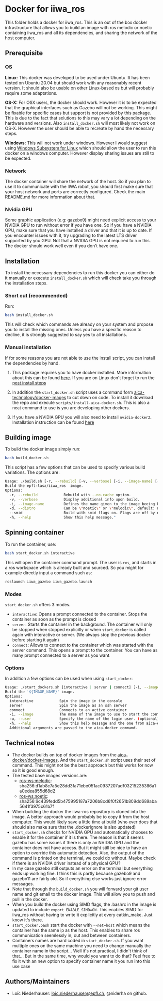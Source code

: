 # Docker for iiwa_ros

This folder holds a docker for iiwa_ros. This is an out of the box docker infrastructure that allows you to build an image with ros melodic or noetic containing iiwa_ros and all its dependencies, and sharing the network of the host computer.
## Prerequisite

### OS

**Linux:** This docker was developed to be used under Ubuntu. It has been tested on Ubuntu 20.04 but should work with any reasonably recent version. It should also be usable on other Linux-based os but will probably require some adaptations.

**OS-X:** For OSX users, the docker should work. However it is to be expected that the graphical interfaces such as Gazebo will not be working. This might be fixable for specific cases but support is not provided by this package. This is due to the fact that solutions to this may vary a lot depending on the hardware and versions. Also `install_docker.sh` will most likely not work on OS-X. However the user should be able to recreate by hand the necessary steps.

**Windows:** This will not work under windows. However I would suggest using [Windows Subsystem for Linux](https://learn.microsoft.com/en-us/windows/wsl/about) which should allow the user to run this docker on a windows computer. However display sharing issues are still to be expected.

### Network

The docker container will share the network of the host. So if you plan to use it to communicate with the IIWA robot, you should first make sure that your host network and ports are correctly configured. Check the main README.md for more information about that.

### Nvidia GPU

Some graphic application (e.g: gazebo9) might need explicit access to your NVIDIA GPU to run without error if you have one. So if you have a NVIDIA GPU, make sure that you have installed a driver and that it is up to date. If you encounter issues with it, try upgrading to the latest LTS driver supported by you GPU.
Not that a NVIDIA GPU is not required to run this. The docker should work well even if you don't have one.

## Installation

To install the necessary dependencies to run this docker you can either do it manually or execute `install_docker.sh` which will check take you through the installation steps.

### Short cut (recommended)

Run:
```bash
bash install_docker.sh
```

This will check which commands are already on your system and propose you to install the missing ones. Unless you have a specific reason to decline, it is strongly suggested to say yes to all installations.

### Manual installation

If for some reasons you are not able to use the install script, you can install the dependencies by hand. 

1. This package requires you to have docker installed. More information about this can be found [here](https://docs.docker.com/engine/install/). If you are on Linux don't forget to run the [post install steps](https://docs.docker.com/engine/install/linux-postinstall/)

2. In addition the `start_docker.sh` script uses a command form [aica-technology/docker-images](https://github.com/aica-technology/docker-images) to cut down on code. To install it download the repo and execute `scripts/install-aica-docker.sh`. This is also a neat command to use is you are developing other dockers.
3. If you have a NVIDIA GPU you will also need to install `nvidia-docker2`. Installation instruction can be found [here](https://docs.nvidia.com/datacenter/cloud-native/container-toolkit/install-guide.html)

## Building image

To build the docker image simply run:
```bash
bash build_docker.sh
```

This script has a few options that can be used to specify various build variations. The options are:
```bash
Usage: ./build.sh [-r, --rebuild] [-v, --verbose] [-i, --image-name] [-d, --distro] [--smid]
Build the epfl-lasa/iiwa_ros  image.
Options:
  -r, --rebuild            Rebuild with --no-cache option.
  -v, --verbose            Display additional info upon build.
  -i, --image-name         Defines the name given to the image beeing built. Default: epfl-lasa/iiwa_ros
  -d, --distro             Can be \"noetic\" or \"melodic\", default: noetic
  --smid                   Build with smid flags on. Flags are off by default.
  -h, --help               Show this help message."
```

## Spinning container

To run the container, use:
```bash
bash start_docker.sh interactive
```

This will open the container command prompt. The user is `ros`, and starts in a ros workspace which is already built and sourced. So you might for example directly input a command such as:
```bash
roslaunch iiwa_gazebo iiwa_gazebo.launch
```

### Modes

`start_docker.sh` offers 3 modes. 

- `interactive`: Opens a prompt connected to the container. Stops the container as soon as the prompt is closed
- `server`: Starts the container in the background. The container will only be stopped when stopped explicitly or when `start_docker` is called again with interactive or server. (We always stop the previous docker before starting it again)
- `connect`: Allows to connect to the container which was started with the server command. This opens a prompt to the container. You can have as many prompt connected to a server as you want.

### Options

In addition a few options can be used when using  `start_docker`:

```bash
Usage: ./start_dockers.sh [interactive | server | connect] [-i, --image] [-u, --user]
Build the '${IMAGE_NAME}' image.
Options:
  interactive            Spin the image in the console
  server                 Spin the image as an ssh server
  connect                Connects to an active container
  -i, --image            The name of the image to use to start the container
  -u, --user             Specify the name of the login user. (optional)
  -h, --help             Show this help message and the one from aica-docker
  Additional arguments are passed to the aica-docker command.
```

## Technical notes

- The docker builds on top of docker images from the [aica-docker/docker-images](https://github.com/aica-technology/docker-images). And the `start_docker.sh` script uses their set of command. This might not be the best approach but this works for now so it is good enough.
- The tested base images versions are:
  - [ros-ws:melodic](https://github.com/aica-technology/docker-images/pkgs/container/ros-ws): sha256:d1ab8c7a5e28dd3fa71ebe051ac0937207adf03215235386a1a0edea855d68d2
  - [ros-ws:noetic](https://github.com/aica-technology/docker-images/pkgs/container/ros-ws): sha256:6c439fedd5b475995187a7206b8cd6f0f2651b809dd689aba5641f3975c61b7f
- When building the docker the iiwa-ros repository is cloned into the image. A better approach would probably be to copy it from the host computer. This would likely save a little time at build (who ever does that should also make sure that the .dockerignore is also updated)
- `start_docker.sh` checks for NVIDIA GPU and automatically chooses to enable it for the container if it is there. The reason is that it seems gazebo has some issues if there is only an NVIDIA GPU and the container does not have access. But it might still be nice to have an option to override this automatic detection. Also, the output of the command is printed on the terminal, we could do without. Maybe check if there is an NVIDIA driver instead of a physical GPU?
- In my case gazebo still outputs an error on the terminal but everything ends up working fine. I think this is partly because gazebo9 and gazebo11 are fairly old. So if everything else works just ignore error messages.
- Note that through the `build_docker.sh` you will forward your git user name and git email to the docker image. This will allow you to push and pull in the docker.
- When you build the docker using SIMD flags, the .bashrc in the image is updated to include `export ENABLE_SIMD=ON`. This enables SIMD for iiwa_ros without having to write it explicitly at every catkin_make. Just know it's there.
- `start_docker.bash` start the docker with `--net=host` which means the container has the same ip as the host. This enables to share ros communication seemlessly in, out and between containers.
- Containers names are hard coded in `start_docker.sh`. If you want multiple ones on the same machine you need to change manually the container name in the script... Well it's not practical, I didn't think of that... But in the same time, why would you want to do that? Feel free to fix it with an new option to specify container name it you run into this use case

## Authors/Maintainers

- Loïc Niederhauser: loic.niederhauser@epfl.ch, @niderha on github.
